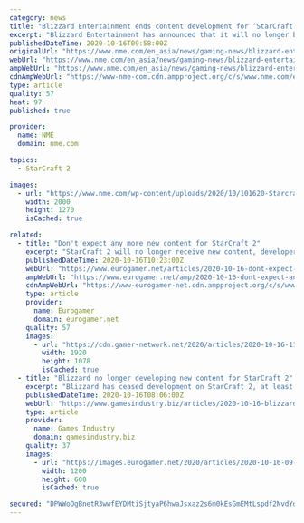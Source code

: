 ```yaml
---
category: news
title: "Blizzard Entertainment ends content development for ‘StarCraft II’"
excerpt: "Blizzard Entertainment has announced that it will no longer be producing new content for ‘Starcraft II’, but will still support the game."
publishedDateTime: 2020-10-16T09:58:00Z
originalUrl: "https://www.nme.com/en_asia/news/gaming-news/blizzard-entertainment-ends-content-development-for-starcraft-ii-2787127"
webUrl: "https://www.nme.com/en_asia/news/gaming-news/blizzard-entertainment-ends-content-development-for-starcraft-ii-2787127"
ampWebUrl: "https://www.nme.com/en_asia/news/gaming-news/blizzard-entertainment-ends-content-development-for-starcraft-ii-2787127?amp"
cdnAmpWebUrl: "https://www-nme-com.cdn.ampproject.org/c/s/www.nme.com/en_asia/news/gaming-news/blizzard-entertainment-ends-content-development-for-starcraft-ii-2787127?amp"
type: article
quality: 57
heat: 97
published: true

provider:
  name: NME
  domain: nme.com

topics:
  - StarCraft 2

images:
  - url: "https://www.nme.com/wp-content/uploads/2020/10/101620-Starcraft-II-Blizzard-Entertainment.jpg"
    width: 2000
    height: 1270
    isCached: true

related:
  - title: "Don't expect any more new content for StarCraft 2"
    excerpt: "StarCraft 2 will no longer receive new content, developer Blizzard has announced, just over 10 years since the game's original launch. But the iconic real-time strategy game will continue to receive ongoing balance fixes and season rolls,"
    publishedDateTime: 2020-10-16T10:23:00Z
    webUrl: "https://www.eurogamer.net/articles/2020-10-16-dont-expect-any-more-new-content-for-starcraft-2"
    ampWebUrl: "https://www.eurogamer.net/amp/2020-10-16-dont-expect-any-more-new-content-for-starcraft-2"
    cdnAmpWebUrl: "https://www-eurogamer-net.cdn.ampproject.org/c/s/www.eurogamer.net/amp/2020-10-16-dont-expect-any-more-new-content-for-starcraft-2"
    type: article
    provider:
      name: Eurogamer
      domain: eurogamer.net
    quality: 57
    images:
      - url: "https://cdn.gamer-network.net/2020/articles/2020-10-16-11-04/-1602842658520.jpg/EG11/thumbnail/1920x1078/format/jpg/quality/80"
        width: 1920
        height: 1078
        isCached: true
  - title: "Blizzard no longer developing new content for StarCraft 2"
    excerpt: "Blizzard has ceased development on StarCraft 2, at least in terms of new content. An update to the game's official website clarified what the team would and wouldn't update going forward, with executive producer Rob Bridenbecker noting that the original StarCraft was receiving new patches more than 10 years after launch."
    publishedDateTime: 2020-10-16T08:06:00Z
    webUrl: "https://www.gamesindustry.biz/articles/2020-10-16-blizzard-no-longer-developing-new-content-for-starcraft-2"
    type: article
    provider:
      name: Games Industry
      domain: gamesindustry.biz
    quality: 37
    images:
      - url: "https://images.eurogamer.net/2020/articles/2020-10-16-09-02/starcraft.jpg"
        width: 1200
        height: 600
        isCached: true

secured: "DPWWoOgBnetR3wwfEYDMtiSjtyaP6hwaJsxaz2s6m0kEsGmEMtLspdf2NvdYdKR17ksaHKIRuWW6tKxcvTigTtvcI21hqW59vElZYMkS7yMENTDgCeMFuIiv2CWEKqBNr3xysUD8hZkf7thruRhMwjS2oE0l1HvL71pvOr1weQeQxl8aP9vrRQ2ZGpnZAlg99DJUQVienJY6e6JE08WJZGpSwjV2d5GJ8HUngFkMBRtJ0313CjpvvGM9opMuophb1JvqU4hkJmymkgsl2GKN+7LwWXZAJ44rkO0GyEgcKyDC/PsULK1G75IJGDaE+bUUVzQXTJ9PG2ruYB880DyZw75/+leQgeTHKSi+P3Kh3QY=;tSdq/cms86s84u5qubECdA=="
---
```


